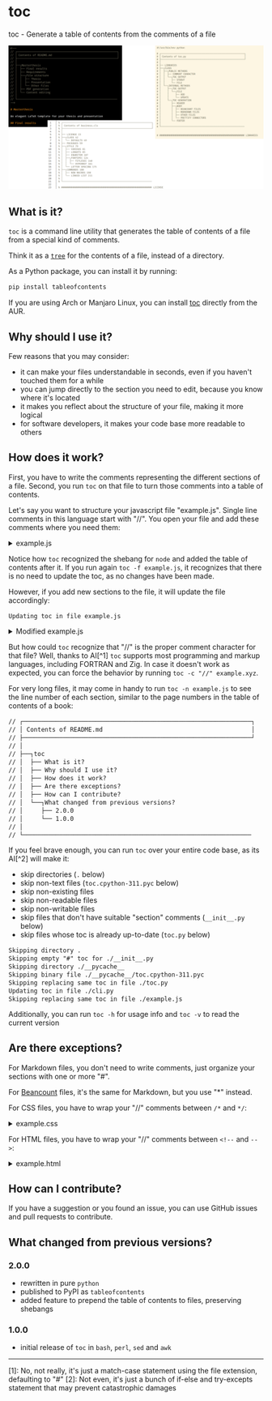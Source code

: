 <!--
// ┌───────────────────────────────────────────────────────────────┐
// │ Contents of README.md                                         │
// ├───────────────────────────────────────────────────────────────┘
// │
// ├──┐toc
// │  ├── What is it?
// │  ├── Why should I use it?
// │  ├── How does it work?
// │  ├── Are there exceptions?
// │  ├── How can I contribute?
// │  └──┐What changed from previous versions?
// │     ├── 2.0.0
// │     └── 1.0.0
// │
// └───────────────────────────────────────────────────────────────
-->

# toc

toc - Generate a table of contents from the comments of a file

![Example table of contents generated by toc](example-toc.png)

## What is it?

`toc` is a command line utility that generates the table of contents of a file from a special kind of comments.

Think it as a [`tree`](https://en.wikipedia.org/wiki/Tree_%28command%29) for the contents of a file, instead of a directory.

As a Python package, you can install it by running:

```bash
pip install tableofcontents
```

If you are using Arch or Manjaro Linux, you can install [toc](https://aur.archlinux.org/packages/toc) directly from the AUR.

## Why should I use it?

Few reasons that you may consider:

- it can make your files understandable in seconds, even if you haven't touched them for a while
- you can jump directly to the section you need to edit, because you know where it's located
- it makes you reflect about the structure of your file, making it more logical
- for software developers, it makes your code base more readable to others

## How does it work?

First, you have to write the comments representing the different sections of a file. Second, you run `toc` on that file to turn those comments into a table of contents.

Let's say you want to structure your javascript file "example.js".
Single line comments in this language start with "//".
You open your file and add these comments where you need them:

<details>
 <summary>example.js</summary>
```js
#!/usr/bin/env node


// ################################################################ Main section

let Section1 = "Write //, 64 hash characters and the name of section"

// ################################ Nested section

let Section2 = "Write //, 32 hash characters and the name of section"

// ################ Nested section

let Section3 = "Write //, 16 hash characters and the name of section"

// ######## Nested section

let Section4 = "Write //, 8 hash characters and the name of section"

// #### Nested section

let Section5 = "Write //, 4 hash characters and the name of section"
```

</details>

If you run `toc example.js`, the program will output the following (stdout):

```
// ┌───────────────────────────────────────────────────────────────┐
// │ Contents of README.md                                         │
// ├───────────────────────────────────────────────────────────────┘
// │
// ├──┐toc
// │  ├── What is it?
// │  ├── Why should I use it?
// │  ├── How does it work?
// │  ├── Are there exceptions?
// │  ├── How can I contribute?
// │  └──┐What changed from previous versions?
// │     ├── 2.0.0
// │     └── 1.0.0
// │
// └───────────────────────────────────────────────────────────────
```

If you want to output the toc we just saw to the file, you should run `toc -f example.js` and get (stderr):

```
Adding toc to file example.js
```

By opening "example.js", the file content will be:

<details>
 <summary>example.js</summary>

```js
#!/usr/bin/env node

// ┌───────────────────────────────────────────────────────────────┐
// │ Contents of README.md                                         │
// ├───────────────────────────────────────────────────────────────┘
// │
// ├──┐toc
// │  ├── What is it?
// │  ├── Why should I use it?
// │  ├── How does it work?
// │  ├── Are there exceptions?
// │  ├── How can I contribute?
// │  └──┐What changed from previous versions?
// │     ├── 2.0.0
// │     └── 1.0.0
// │
// └───────────────────────────────────────────────────────────────

// ################################################################ Main section

let Section1 = "Write //, 64 hash characters and the name of section"

// ################################ Nested section

let Section2 = "Write //, 32 hash characters and the name of section"

// ################ Nested section

let Section3 = "Write //, 16 hash characters and the name of section"

// ######## Nested section

let Section4 = "Write //, 8 hash characters and the name of section"

// #### Nested section

let Section5 = "Write //, 4 hash characters and the name of section"
```

</details>

Notice how `toc` recognized the shebang for `node` and added the table of contents after it.
If you run again `toc -f example.js`, it recognizes that there is no need to update the toc, as no changes have been made.

However, if you add new sections to the file, it will update the file accordingly:

```
Updating toc in file example.js
```

<details>
 <summary>Modified example.js</summary>

```js
#!/usr/bin/env node

// ┌───────────────────────────────────────────────────────────────┐
// │ Contents of README.md                                         │
// ├───────────────────────────────────────────────────────────────┘
// │
// ├──┐toc
// │  ├── What is it?
// │  ├── Why should I use it?
// │  ├── How does it work?
// │  ├── Are there exceptions?
// │  ├── How can I contribute?
// │  └──┐What changed from previous versions?
// │     ├── 2.0.0
// │     └── 1.0.0
// │
// └───────────────────────────────────────────────────────────────


// ################################################################ Main section

let Section_1 = "Write //, 64 hash characters and the name of section"

// ################################ New section

let Section_1_1 = "Write //, 32 hash characters and the name of section"

// ################ Also New section

let Section_1_1_1 = "Write //, 32 hash characters and the name of section"

// ################################ New section

let Section_1_1 = "Write //, 32 hash characters and the name of section"

// ################ Also New section

let Section_1_1_1 = "Write //, 32 hash characters and the name of section"

// ################################ Nested section

let Section_1_2 = "Write //, 32 hash characters and the name of section"

// ################ Nested section

let Section_1_2_3 = "Write //, 16 hash characters and the name of section"

// ######## Nested section

let Section_1_2_4 = "Write //, 8 hash characters and the name of section"

// #### Nested section

let Section_1_2_5 = "Write //, 4 hash characters and the name of section"

```

</details>

But how could `toc` recognize that "//" is the proper comment character for that file?
Well, thanks to AI[^1] `toc` supports most programming and markup languages, including FORTRAN and Zig.
In case it doesn't work as expected, you can force the behavior by running `toc -c "//" example.xyz`.

For very long files, it may come in handy to run `toc -n example.js` to see the line number of each section, similar to the page numbers in the table of contents of a book:

```
// ┌───────────────────────────────────────────────────────────────┐
// │ Contents of README.md                                         │
// ├───────────────────────────────────────────────────────────────┘
// │
// ├──┐toc
// │  ├── What is it?
// │  ├── Why should I use it?
// │  ├── How does it work?
// │  ├── Are there exceptions?
// │  ├── How can I contribute?
// │  └──┐What changed from previous versions?
// │     ├── 2.0.0
// │     └── 1.0.0
// │
// └───────────────────────────────────────────────────────────────
```

If you feel brave enough, you can run `toc` over your entire code base, as its AI[^2] will make it:

- skip directories (`.` below)
- skip non-text files (`toc.cpython-311.pyc` below)
- skip non-existing files
- skip non-readable files
- skip non-writable files
- skip files that don't have suitable "section" comments (`__init__.py` below)
- skip files whose toc is already up-to-date (`toc.py` below)

```
Skipping directory .
Skipping empty "#" toc for ./__init__.py
Skipping directory ./__pycache__
Skipping binary file ./__pycache__/toc.cpython-311.pyc
Skipping replacing same toc in file ./toc.py
Updating toc in file ./cli.py
Skipping replacing same toc in file ./example.js
```

Additionally, you can run `toc -h` for usage info and `toc -v` to read the current version

## Are there exceptions?

For Markdown files, you don't need to write comments, just organize your sections with one or more "#".

For [Beancount](https://raw.githubusercontent.com/beancount/beancount/master/examples/example.beancount) files, it's the same for Markdown, but you use "*" instead.

For CSS files, you have to wrap your "//" comments between `/*` and `*/`:

<details>
 <summary>example.css</summary>

```css
/*
// ################################################################ Landscape touchscreen
*/

@media (orientation: landscape) and (hover: none) and (pointer: coarse) {

/*
// ################################ Element selectors
*/

 body {
  background-color: blue;
 }

} /* end Landscape touchscreen */

```

</details>

For HTML files, you have to wrap your "//" comments between `<!--` and `-->`:

<details>
 <summary>example.html</summary>

```html
<!doctype html>
<html lang="en">

<!--
// ################################################################ Head
-->

 <head>
  <link rel="stylesheet" href="/assets/css/example.css"/>
  <script src="/assets/js/example.js"></script>
 </head>

<!--
// ################################################################ Body
-->

 <body>
  <h1>Title</h1>
 </body>
</html>
```

</details>


## How can I contribute?

If you have a suggestion or you found an issue, you can use GitHub issues and pull requests to contribute. 

## What changed from previous versions?

### 2.0.0

- rewritten in pure `python`
- published to PyPI as `tableofcontents`
- added feature to prepend the table of contents to files, preserving shebangs

### 1.0.0

- initial release of `toc` in `bash`, `perl`, `sed` and `awk`

---

[1]: No, not really, it's just a match-case statement using the file extension, defaulting to "#"
[2]: Not even, it's just a bunch of if-else and try-excepts statement that may prevent catastrophic damages
